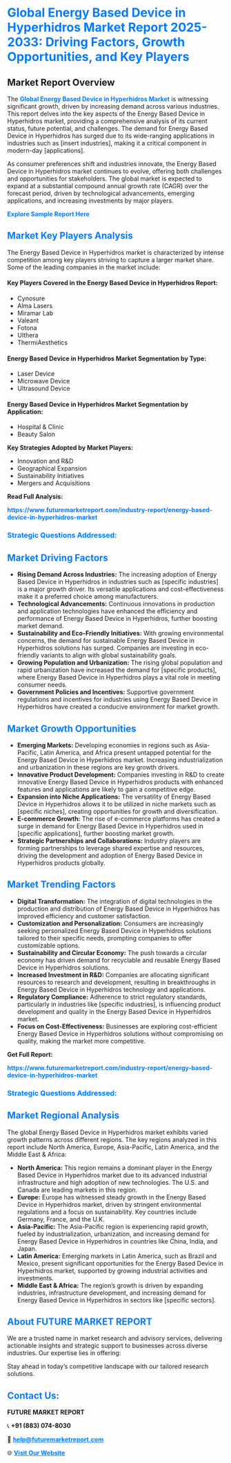 <h1 style="color: #007BFF;">Global Energy Based Device in Hyperhidros Market Report 2025-2033: Driving Factors, Growth Opportunities, and Key Players</h1>

<section id="overview">
<h2>Market Report Overview</h2>
<p>The <a href="https://www.futuremarketreport.com/industry-report/energy-based-device-in-hyperhidros-market" style="color: #007BFF; text-decoration: none;"><strong>Global Energy Based Device in Hyperhidros Market</strong></a> is witnessing significant growth, driven by increasing demand across various industries. This report delves into the key aspects of the Energy Based Device in Hyperhidros market, providing a comprehensive analysis of its current status, future potential, and challenges. The demand for Energy Based Device in Hyperhidros has surged due to its wide-ranging applications in industries such as [insert industries], making it a critical component in modern-day [applications].</p>
<p>As consumer preferences shift and industries innovate, the Energy Based Device in Hyperhidros market continues to evolve, offering both challenges and opportunities for stakeholders. The global market is expected to expand at a substantial compound annual growth rate (CAGR) over the forecast period, driven by technological advancements, emerging applications, and increasing investments by major players.</p>
</section>

<section id="overview">
<p><a href="https://www.futuremarketreport.com/request-sample/reportId=80504" style="color: #007BFF; text-decoration: none;"><strong>Explore Sample Report Here</strong></a></p>
</section>

<section id="key-players">
<h2 style="color: #007BFF;">Market Key Players Analysis</h2>
<p>The Energy Based Device in Hyperhidros market is characterized by intense competition among key players striving to capture a larger market share. Some of the leading companies in the market include:</p>
<h4>Key Players Covered in the Energy Based Device in Hyperhidros Report:</h4>
<ul><li>Cynosure</li><li>Alma Lasers</li><li>Miramar Lab</li><li>Valeant</li><li>Fotona</li><li>Ulthera</li><li>ThermiAesthetics</li></ul>
<h4>Energy Based Device in Hyperhidros Market Segmentation by Type:</h4>
<ul><li>Laser Device</li><li>Microwave Device</li><li>Ultrasound Device</li></ul>

<h4>Energy Based Device in Hyperhidros Market Segmentation by Application:</h4>
<ul><li>Hospital &amp; Clinic</li><li>Beauty Salon</li></ul>
<p><strong>Key Strategies Adopted by Market Players:</strong></p>
<ul>
<li>Innovation and R&D</li>
<li>Geographical Expansion</li>
<li>Sustainability Initiatives</li>
<li>Mergers and Acquisitions</li>
</ul>
</section>

<section>
<p><strong>Read Full Analysis: </strong></p><a href="https://www.futuremarketreport.com/industry-report/energy-based-device-in-hyperhidros-market" style="color: #007BFF; text-decoration: none;"><strong>https://www.futuremarketreport.com/industry-report/energy-based-device-in-hyperhidros-market</strong></a>
<h3 style="color: #007BFF;">Strategic Questions Addressed:</h3>
</section>

<section id="driving-factors">
<h2 style="color: #007BFF;">Market Driving Factors</h2>
<ul>
<li><strong>Rising Demand Across Industries:</strong> The increasing adoption of Energy Based Device in Hyperhidros in industries such as [specific industries] is a major growth driver. Its versatile applications and cost-effectiveness make it a preferred choice among manufacturers.</li>
<li><strong>Technological Advancements:</strong> Continuous innovations in production and application technologies have enhanced the efficiency and performance of Energy Based Device in Hyperhidros, further boosting market demand.</li>
<li><strong>Sustainability and Eco-Friendly Initiatives:</strong> With growing environmental concerns, the demand for sustainable Energy Based Device in Hyperhidros solutions has surged. Companies are investing in eco-friendly variants to align with global sustainability goals.</li>
<li><strong>Growing Population and Urbanization:</strong> The rising global population and rapid urbanization have increased the demand for [specific products], where Energy Based Device in Hyperhidros plays a vital role in meeting consumer needs.</li>
<li><strong>Government Policies and Incentives:</strong> Supportive government regulations and incentives for industries using Energy Based Device in Hyperhidros have created a conducive environment for market growth.</li>
</ul>
</section>

<section id="growth-opportunities">
<h2 style="color: #007BFF;">Market Growth Opportunities</h2>
<ul>
<li><strong>Emerging Markets:</strong> Developing economies in regions such as Asia-Pacific, Latin America, and Africa present untapped potential for the Energy Based Device in Hyperhidros market. Increasing industrialization and urbanization in these regions are key growth drivers.</li>
<li><strong>Innovative Product Development:</strong> Companies investing in R&D to create innovative Energy Based Device in Hyperhidros products with enhanced features and applications are likely to gain a competitive edge.</li>
<li><strong>Expansion into Niche Applications:</strong> The versatility of Energy Based Device in Hyperhidros allows it to be utilized in niche markets such as [specific niches], creating opportunities for growth and diversification.</li>
<li><strong>E-commerce Growth:</strong> The rise of e-commerce platforms has created a surge in demand for Energy Based Device in Hyperhidros used in [specific applications], further boosting market growth.</li>
<li><strong>Strategic Partnerships and Collaborations:</strong> Industry players are forming partnerships to leverage shared expertise and resources, driving the development and adoption of Energy Based Device in Hyperhidros products globally.</li>
</ul>
</section>

<section id="trending-factors">
<h2 style="color: #007BFF;">Market Trending Factors</h2>
<ul>
<li><strong>Digital Transformation:</strong> The integration of digital technologies in the production and distribution of Energy Based Device in Hyperhidros has improved efficiency and customer satisfaction.</li>
<li><strong>Customization and Personalization:</strong> Consumers are increasingly seeking personalized Energy Based Device in Hyperhidros solutions tailored to their specific needs, prompting companies to offer customizable options.</li>
<li><strong>Sustainability and Circular Economy:</strong> The push towards a circular economy has driven demand for recyclable and reusable Energy Based Device in Hyperhidros solutions.</li>
<li><strong>Increased Investment in R&D:</strong> Companies are allocating significant resources to research and development, resulting in breakthroughs in Energy Based Device in Hyperhidros technology and applications.</li>
<li><strong>Regulatory Compliance:</strong> Adherence to strict regulatory standards, particularly in industries like [specific industries], is influencing product development and quality in the Energy Based Device in Hyperhidros market.</li>
<li><strong>Focus on Cost-Effectiveness:</strong> Businesses are exploring cost-efficient Energy Based Device in Hyperhidros solutions without compromising on quality, making the market more competitive.</li>
</ul>
</section>

<section>
<p><strong>Get Full Report: </strong></p><a href="https://www.futuremarketreport.com/industry-report/energy-based-device-in-hyperhidros-market" style="color: #007BFF; text-decoration: none;"><strong>https://www.futuremarketreport.com/industry-report/energy-based-device-in-hyperhidros-market</strong></a>
<h3 style="color: #007BFF;">Strategic Questions Addressed:</h3>
</section>


<section id="regional-analysis">
<h2 style="color: #007BFF;">Market Regional Analysis</h2>
<p>The global Energy Based Device in Hyperhidros market exhibits varied growth patterns across different regions. The key regions analyzed in this report include North America, Europe, Asia-Pacific, Latin America, and the Middle East & Africa:</p>
<ul>
<li><strong>North America:</strong> This region remains a dominant player in the Energy Based Device in Hyperhidros market due to its advanced industrial infrastructure and high adoption of new technologies. The U.S. and Canada are leading markets in this region.</li>
<li><strong>Europe:</strong> Europe has witnessed steady growth in the Energy Based Device in Hyperhidros market, driven by stringent environmental regulations and a focus on sustainability. Key countries include Germany, France, and the U.K.</li>
<li><strong>Asia-Pacific:</strong> The Asia-Pacific region is experiencing rapid growth, fueled by industrialization, urbanization, and increasing demand for Energy Based Device in Hyperhidros in countries like China, India, and Japan.</li>
<li><strong>Latin America:</strong> Emerging markets in Latin America, such as Brazil and Mexico, present significant opportunities for the Energy Based Device in Hyperhidros market, supported by growing industrial activities and investments.</li>
<li><strong>Middle East & Africa:</strong> The region’s growth is driven by expanding industries, infrastructure development, and increasing demand for Energy Based Device in Hyperhidros in sectors like [specific sectors].</li>
</ul>
</section>

<footer>
<h2 style="color: #007BFF;">About FUTURE MARKET REPORT</h2>
<p>We are a trusted name in market research and advisory services, delivering actionable insights and strategic support to businesses across diverse industries. Our expertise lies in offering:</p>

<p>Stay ahead in today’s competitive landscape with our tailored research solutions.</p>

<h2 style="color: #007BFF;">Contact Us:</h2>
<p><strong>FUTURE MARKET REPORT</strong></p>
<p>📞 <strong>+91 (883) 074-8030</strong></p>
<p>📧 <strong><a href="mailto:help@futuremarketreport.com" style="color: #007BFF;">help@futuremarketreport.com</a></strong></p>
<p>🌐 <strong><a href="https://www.futuremarketreport.com/" style="color: #007BFF;">Visit Our Website</a></strong></p>
</footer>